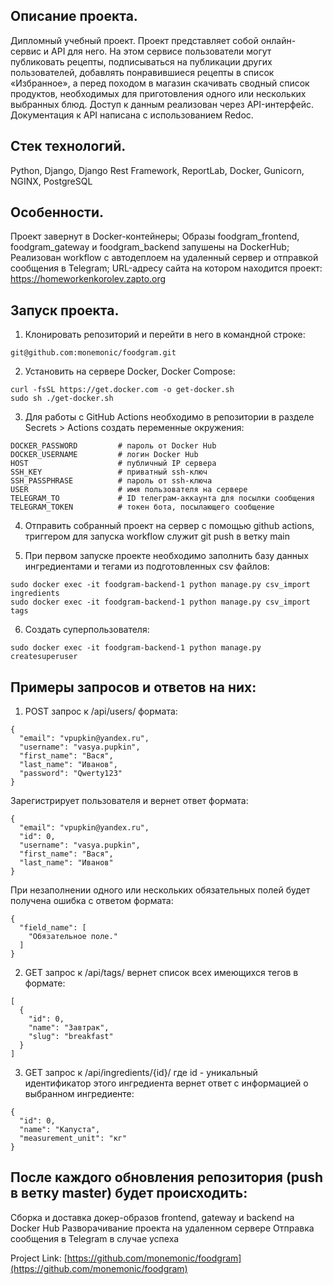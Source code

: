 ## Описание проекта.
Дипломный учебный проект. Проект представляет собой онлайн-сервис и API для него. На этом сервисе пользователи могут публиковать рецепты, подписываться на публикации других пользователей, добавлять понравившиеся рецепты в список «Избранное», а перед походом в магазин скачивать сводный список продуктов, необходимых для приготовления одного или нескольких выбранных блюд. Доступ к данным реализован через API-интерфейс. Документация к API написана с использованием Redoc.


## Стек технологий.

Python, Django, Django Rest Framework, ReportLab, Docker, Gunicorn, NGINX, PostgreSQL


## Особенности.
Проект завернут в Docker-контейнеры;
Образы foodgram_frontend, foodgram_gateway и foodgram_backend запушены на DockerHub;
Реализован workflow c автодеплоем на удаленный сервер и отправкой сообщения в Telegram;
URL-адресу сайта на котором находится проект: https://homeworkenkorolev.zapto.org


## Запуск проекта.

1. Клонировать репозиторий и перейти в него в командной строке:

```
git@github.com:monemonic/foodgram.git

```

2. Установить на сервере Docker, Docker Compose:

```
curl -fsSL https://get.docker.com -o get-docker.sh
sudo sh ./get-docker.sh

```

3. Для работы с GitHub Actions необходимо в репозитории в разделе Secrets > Actions создать переменные окружения:

```
DOCKER_PASSWORD         # пароль от Docker Hub
DOCKER_USERNAME         # логин Docker Hub
HOST                    # публичный IP сервера
SSH_KEY                 # приватный ssh-ключ
SSH_PASSPHRASE          # пароль от ssh-ключа
USER                    # имя пользователя на сервере
TELEGRAM_TO             # ID телеграм-аккаунта для посылки сообщения
TELEGRAM_TOKEN          # токен бота, посылающего сообщение
```

4. Отправить собранный проект на сервер с помощью github actions, триггером для запуска workflow служит git push в ветку main


5. При первом запуске проекте необходимо заполнить базу данных ингредиентами и тегами из подготовленных csv файлов:

```
sudo docker exec -it foodgram-backend-1 python manage.py csv_import ingredients
sudo docker exec -it foodgram-backend-1 python manage.py csv_import tags

```

6. Создать суперпользователя:

```
sudo docker exec -it foodgram-backend-1 python manage.py createsuperuser

```

## Примеры запросов и ответов на них:

1. POST запрос к /api/users/ формата:

```
{
  "email": "vpupkin@yandex.ru",
  "username": "vasya.pupkin",
  "first_name": "Вася",
  "last_name": "Иванов",
  "password": "Qwerty123"
}
```
Зарегистрирует пользователя и вернет ответ формата:

```
{
  "email": "vpupkin@yandex.ru",
  "id": 0,
  "username": "vasya.pupkin",
  "first_name": "Вася",
  "last_name": "Иванов"
}
```

При незаполнении одного или нескольких обязательных полей будет получена ошибка с ответом формата:

```
{
  "field_name": [
    "Обязательное поле."
  ]
}
```

2. GET запрос к /api/tags/ вернет список всех имеющихся тегов в формате:

```
[
  {
    "id": 0,
    "name": "Завтрак",
    "slug": "breakfast"
  }
]
```

3. GET запрос к /api/ingredients/{id}/ где id - уникальный идентификатор этого ингредиента вернет ответ с информацией о выбранном ингредиенте:

```
{
  "id": 0,
  "name": "Капуста",
  "measurement_unit": "кг"
}
```

## После каждого обновления репозитория (push в ветку master) будет происходить:
Сборка и доставка докер-образов frontend, gateway и backend на Docker Hub
Разворачивание проекта на удаленном сервере
Отправка сообщения в Telegram в случае успеха


Project Link: [https://github.com/monemonic/foodgram](https://github.com/monemonic/foodgram)